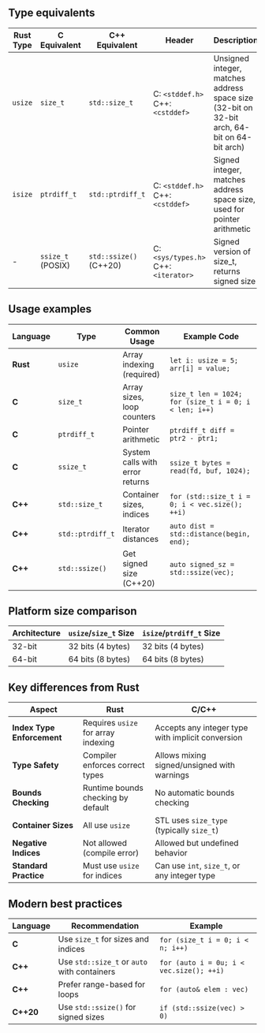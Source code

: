 ## Type equivalents 

| Rust Type | C Equivalent      | C++ Equivalent         | Header                                  | Description                                                                                 |
| --------- | ----------------- | ---------------------- | --------------------------------------- | ------------------------------------------------------------------------------------------- |
| `usize`   | `size_t`          | `std::size_t`          | C: `<stddef.h>`<br>C++: `<cstddef>`     | Unsigned integer, matches address space size (32-bit on 32-bit arch, 64-bit on 64-bit arch) |
| `isize`   | `ptrdiff_t`       | `std::ptrdiff_t`       | C: `<stddef.h>`<br>C++: `<cstddef>`     | Signed integer, matches address space size, used for pointer arithmetic                     |
| -         | `ssize_t` (POSIX) | `std::ssize()` (C++20) | C: `<sys/types.h>`<br>C++: `<iterator>` | Signed version of size_t, returns signed size                                               |

## Usage examples

| Language | Type             | Common Usage                    | Example Code                                               |
| -------- | ---------------- | ------------------------------- | ---------------------------------------------------------- |
| **Rust** | `usize`          | Array indexing (required)       | `let i: usize = 5;`<br>`arr[i] = value;`                   |
| **C**    | `size_t`         | Array sizes, loop counters      | `size_t len = 1024;`<br>`for (size_t i = 0; i < len; i++)` |
| **C**    | `ptrdiff_t`      | Pointer arithmetic              | `ptrdiff_t diff = ptr2 - ptr1;`                            |
| **C**    | `ssize_t`        | System calls with error returns | `ssize_t bytes = read(fd, buf, 1024);`                     |
| **C++**  | `std::size_t`    | Container sizes, indices        | `for (std::size_t i = 0; i < vec.size(); ++i)`             |
| **C++**  | `std::ptrdiff_t` | Iterator distances              | `auto dist = std::distance(begin, end);`                   |
| **C++**  | `std::ssize()`   | Get signed size (C++20)         | `auto signed_sz = std::ssize(vec);`                        |

## Platform size comparison

| Architecture | `usize`/`size_t` Size | `isize`/`ptrdiff_t` Size |
| ------------ | --------------------- | ------------------------ |
| 32-bit       | 32 bits (4 bytes)     | 32 bits (4 bytes)        |
| 64-bit       | 64 bits (8 bytes)     | 64 bits (8 bytes)        |

## Key differences from Rust

| Aspect                     | Rust                                | C/C++                                             |
| -------------------------- | ----------------------------------- | ------------------------------------------------- |
| **Index Type Enforcement** | Requires `usize` for array indexing | Accepts any integer type with implicit conversion |
| **Type Safety**            | Compiler enforces correct types     | Allows mixing signed/unsigned with warnings       |
| **Bounds Checking**        | Runtime bounds checking by default  | No automatic bounds checking                      |
| **Container Sizes**        | All use `usize`                     | STL uses `size_type` (typically `size_t`)         |
| **Negative Indices**       | Not allowed (compile error)         | Allowed but undefined behavior                    |
| **Standard Practice**      | Must use `usize` for indices        | Can use `int`, `size_t`, or any integer type      |

## Modern best practices

| Language  | Recommendation                              | Example                                  |
| --------- | ------------------------------------------- | ---------------------------------------- |
| **C**     | Use `size_t` for sizes and indices          | `for (size_t i = 0; i < n; i++)`         |
| **C++**   | Use `std::size_t` or `auto` with containers | `for (auto i = 0u; i < vec.size(); ++i)` |
| **C++**   | Prefer range-based for loops                | `for (auto& elem : vec)`                 |
| **C++20** | Use `std::ssize()` for signed sizes         | `if (std::ssize(vec) > 0)`               |